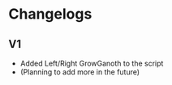 # Changelogs

## V1
- Added Left/Right GrowGanoth to the script 
- (Planning to add more in the future)

  
